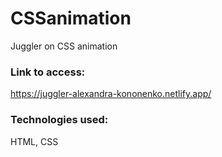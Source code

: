 # CSSanimation 

Juggler on CSS animation

### Link to access:

https://juggler-alexandra-kononenko.netlify.app/


### Technologies used:

HTML, CSS
